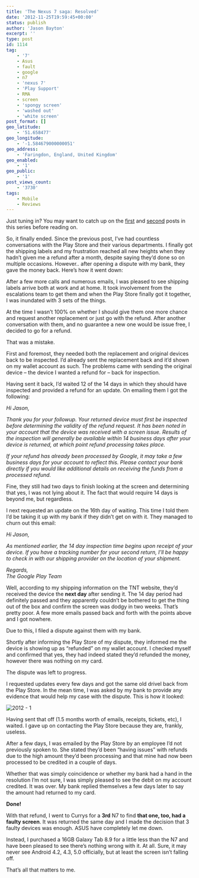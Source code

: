 ```yaml
---
title: 'The Nexus 7 saga: Resolved'
date: '2012-11-25T19:59:45+00:00'
status: publish
author: 'Jason Bayton'
excerpt: ''
type: post
id: 1114
tag:
    - '7'
    - Asus
    - fault
    - google
    - n7
    - 'nexus 7'
    - 'Play Support'
    - RMA
    - screen
    - 'spongy screen'
    - 'washed out'
    - 'white screen'
post_format: []
geo_latitude:
    - '51.658477'
geo_longitude:
    - '-1.584679000000051'
geo_address:
    - 'Faringdon, England, United Kingdom'
geo_enabled:
    - '1'
geo_public:
    - '1'
post_views_count:
    - '3730'
tags:
    - Mobile
    - Reviews
---
```

Just tuning in? You may want to catch up on the [first](/2012/08/from-wows-to-woes-why-i-wont-be-recommending-a-nexus7-any-time-soon/ "From Wows to Woes – Why I won’t be recommending a Nexus7 any time soon.") and [second](/2012/08/the-nexus-7-saga-continues/ "The Nexus 7 saga continues") posts in this series before reading on.

So, it finally ended. Since the previous post, I’ve had countless conversations with the Play Store and their various departments. I finally got the shipping labels and my frustration reached all new heights when they hadn’t given me a refund after a month, despite saying they’d done so on multiple occasions. However.. after opening a dispute with my bank, they gave the money back. Here’s how it went down:

After a few more calls and numerous emails, I was pleased to see shipping labels arrive both at work and at home. It took involvement from the escalations team to get them and when the Play Store finally got it together, I was inundated with 3 sets of the things.

At the time I wasn’t 100% on whether I should give them one more chance and request another replacement or just go with the refund. After another conversation with them, and no guarantee a new one would be issue free, I decided to go for a refund.

That was a mistake.

First and foremost, they needed both the replacement and original devices back to be inspected. I’d already sent the replacement back and it’d shown on my wallet account as such. The problems came with sending the original device – the device I wanted a refund for – back for inspection.

Having sent it back, I’d waited 12 of the 14 days in which they should have inspected and provided a refund for an update. On emailing them I got the following:

*Hi Jason,*

*Thank you for your followup. Your returned device must first be inspected before determining the validity of the refund request. It has been noted in your account that the device was received with a screen issue. Results of the inspection will generally be available within 14 business days after your device is returned, at which point refund processing takes place.*

*If your refund has already been processed by Google, it may take a few business days for your account to reflect this. Please contact your bank directly if you would like additional details on receiving the funds from a processed refund.*

Fine, they still had two days to finish looking at the screen and determining that yes, I was not lying about it. The fact that would require 14 days is beyond me, but regardless.

I next requested an update on the 16th day of waiting. This time I told them I’d be taking it up with my bank if they didn’t get on with it. They managed to churn out this email:

*Hi Jason,*

*As mentioned earlier, the 14 day inspection time begins upon receipt of your device. If you have a tracking number for your second return, I’ll be happy to check in with our shipping provider on the location of your shipment.*

*Regards,*  
*The Google Play Team*

Well, according to my shipping information on the TNT website, they’d received the device the **next day** after sending it. The 14 day period had definitely passed and they apparently couldn’t be bothered to get the thing out of the box and confirm the screen was dodgy in two weeks. That’s pretty poor. A few more emails passed back and forth with the points above and I got nowhere.

Due to this, I filed a dispute against them with my bank.

Shortly after informing the Play Store of my dispute, they informed me the device is showing up as “refunded” on my wallet account. I checked myself and confirmed that yes, they had indeed stated they’d refunded the money, however there was nothing on my card.

The dispute was left to progress.

I requested updates every few days and got the same old drivel back from the Play Store. In the mean time, I was asked by my bank to provide any evidence that would help my case with the dispute. This is how it looked:

![](https://bucket.bayton.uk-lon1.upcloudobjects.com/uploads/2012/11/2012-1.jpg "2012 - 1")

Having sent that off (1.5 months worth of emails, receipts, tickets, etc), I waited. I gave up on contacting the Play Store because they are, frankly, useless.

After a few days, I was emailed by the Play Store by an employee I’d not previously spoken to. She stated they’d been “having issues” with refunds due to the high amount they’d been processing and that mine had now been processed to be credited in a couple of days.

Whether that was simply coincidence or whether my bank had a hand in the resolution I’m not sure, I was simply pleased to see the debit on my account credited. It was over. My bank replied themselves a few days later to say the amount had returned to my card.

**Done!**

With that refund, I went to Currys for a **3rd** N7 to find **that one, too, had a faulty screen**. It was returned the same day and I made the decision that 3 faulty devices was enough. ASUS have completely let me down.

Instead, I purchased a 16GB Galaxy Tab 8.9 for a little less than the N7 and have been pleased to see there’s nothing wrong with it. At all. Sure, it may never see Android 4.2, 4.3, 5.0 officially, but at least the screen isn’t falling off.

That’s all that matters to me.